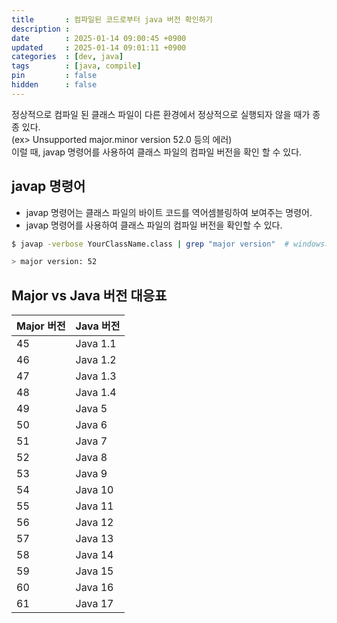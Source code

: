 ```yaml
---
title       : 컴파일된 코드로부터 java 버전 확인하기
description : 
date        : 2025-01-14 09:00:45 +0900
updated     : 2025-01-14 09:01:11 +0900
categories  : [dev, java]
tags        : [java, compile]
pin         : false
hidden      : false
---
```


정상적으로 컴파일 된 클래스 파일이 다른 환경에서 정상적으로 실행되자 않을 때가 종종 있다. <br>
(ex> Unsupported major.minor version 52.0 등의 에러) <br>
이럴 때, javap 명령어를 사용하여 클래스 파일의 컴파일 버전을 확인 할 수 있다.

## javap 명령어
- javap 명령어는 클래스 파일의 바이트 코드를 역어셈블링하여 보여주는 명령어.
- javap 명령어를 사용하여 클래스 파일의 컴파일 버전을 확인할 수 있다.

```bash
$ javap -verbose YourClassName.class | grep "major version"  # windows의 경우 grep 대신 findstr 사용

> major version: 52
```

## Major vs Java 버전 대응표

| Major 버전 | Java 버전 |
| ---        | ---       |
| 45         | Java 1.1  |
| 46         | Java 1.2  |
| 47         | Java 1.3  |
| 48         | Java 1.4  |
| 49         | Java 5    |
| 50         | Java 6    |
| 51         | Java 7    |
| 52         | Java 8    |
| 53         | Java 9    |
| 54         | Java 10   |
| 55         | Java 11   |
| 56         | Java 12   |
| 57         | Java 13   |
| 58         | Java 14   |
| 59         | Java 15   |
| 60         | Java 16   |
| 61         | Java 17   |